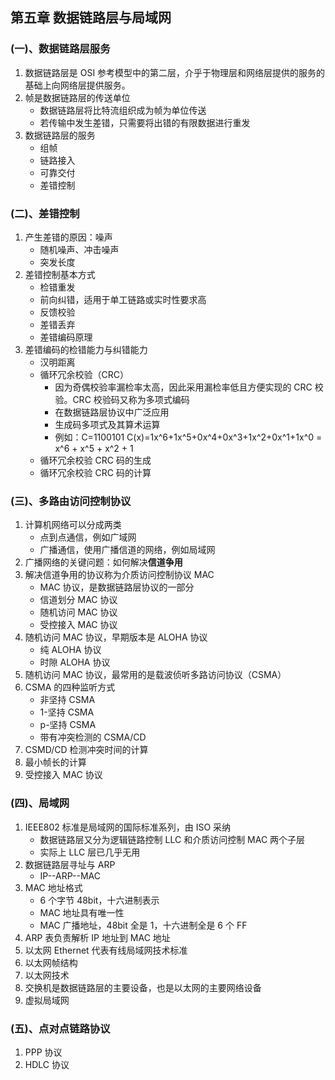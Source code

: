 ## 第五章 数据链路层与局域网

### (一)、数据链路层服务

1. 数据链路层是 OSI 参考模型中的第二层，介乎于物理层和网络层提供的服务的基础上向网络层提供服务。
2. 帧是数据链路层的传送单位
   - 数据链路层将比特流组织成为帧为单位传送
   - 若传输中发生差错，只需要将出错的有限数据进行重发
3. 数据链路层的服务
   - 组帧
   - 链路接入
   - 可靠交付
   - 差错控制

### (二)、差错控制

1. 产生差错的原因：噪声
   - 随机噪声、冲击噪声
   - 突发长度
2. 差错控制基本方式
   - 检错重发
   - 前向纠错，适用于单工链路或实时性要求高
   - 反馈校验
   - 差错丢弃
   - 差错编码原理
3. 差错编码的检错能力与纠错能力
   - 汉明距离
   - 循环冗余校验（CRC）
     - 因为奇偶校验率漏检率太高，因此采用漏检率低且方便实现的 CRC 校验。CRC 校验码又称为多项式编码
     - 在数据链路层协议中广泛应用
     - 生成码多项式及其算术运算
     - 例如：C=1100101 C(x)=1x^6+1x^5+0x^4+0x^3+1x^2+0x^1+1x^0 = x^6 + x^5 + x^2 + 1
   - 循环冗余校验 CRC 码的生成
   - 循环冗余校验 CRC 码的计算

### (三)、多路由访问控制协议

1. 计算机网络可以分成两类
   - 点到点通信，例如广域网
   - 广播通信，使用广播信道的网络，例如局域网
2. 广播网络的关键问题：如何解决**信道争用**
3. 解决信道争用的协议称为介质访问控制协议 MAC
   - MAC 协议，是数据链路层协议的一部分
   - 信道划分 MAC 协议
   - 随机访问 MAC 协议
   - 受控接入 MAC 协议
4. 随机访问 MAC 协议，早期版本是 ALOHA 协议
   - 纯 ALOHA 协议
   - 时隙 ALOHA 协议
5. 随机访问 MAC 协议，最常用的是载波侦听多路访问协议（CSMA）
6. CSMA 的四种监听方式
   - 非坚持 CSMA
   - 1-坚持 CSMA
   - p-坚持 CSMA
   - 带有冲突检测的 CSMA/CD
7. CSMD/CD 检测冲突时间的计算
8. 最小帧长的计算
9. 受控接入 MAC 协议

### (四)、局域网

1. IEEE802 标准是局域网的国际标准系列，由 ISO 采纳
   - 数据链路层又分为逻辑链路控制 LLC 和介质访问控制 MAC 两个子层
   - 实际上 LLC 层已几乎无用
2. 数据链路层寻址与 ARP
   - IP--ARP--MAC
3. MAC 地址格式
   - 6 个字节 48bit，十六进制表示
   - MAC 地址具有唯一性
   - MAC 广播地址，48bit 全是 1，十六进制全是 6 个 FF
4. ARP 表负责解析 IP 地址到 MAC 地址
5. 以太网 Ethernet 代表有线局域网技术标准
6. 以太网帧结构
7. 以太网技术
8. 交换机是数据链路层的主要设备，也是以太网的主要网络设备
9. 虚拟局域网

### (五)、点对点链路协议

1. PPP 协议
2. HDLC 协议
